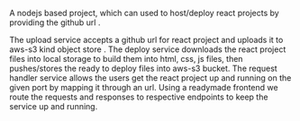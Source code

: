 A nodejs based project, which can used to host/deploy react projects by providing the github url .

The upload service accepts a github url for react project and uploads it to aws-s3 kind object store .
The deploy service downloads the react project files into local storage to build them into html, css, js files, then pushes/stores the ready to deploy files into aws-s3 bucket.
The request handler service allows the users get the react project up and running on the given port by mapping it through an url.
Using a readymade frontend we route the requests and responses to respective endpoints to keep the service up and running.
